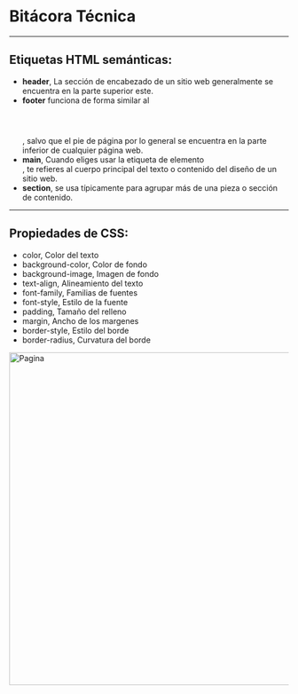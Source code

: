 # **Bitácora Técnica**
---
## Etiquetas HTML semánticas:
- **header**, La sección de encabezado de un sitio web generalmente se encuentra en la parte superior este. 
- **footer** funciona de forma similar al <header></header>, salvo que el pie de página por lo general se encuentra en la parte inferior de cualquier página web.
- **main**, Cuando eliges usar la etiqueta de elemento <main></main>, te refieres al cuerpo principal del texto o contenido del diseño de un sitio web.
- **section**, se usa típicamente para agrupar más de una pieza o sección de contenido.
---
## Propiedades de CSS:
- color,            Color del texto	        
- background-color,	Color de fondo	        
- background-image,	Imagen de fondo	        
- text-align,	    Alineamiento del texto	
- font-family,    Familias de fuentes	    
- font-style,	    Estilo de la fuente	    
- padding,	        Tamaño del relleno	    
- margin,	        Ancho de los margenes	
- border-style,	    Estilo del borde	    
- border-radius,	    Curvatura del borde	  


<image  src="https://github.com/user-attachments/assets/462aae70-6994-475d-b773-0736f81fcf9f" alt="Pagina" width="600">

